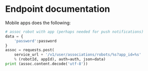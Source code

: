 # Endpoint documentation

Mobile apps does the following:

```python
# assoc robot with app (perhaps needed for push notifications)
data = {
    'password':password
}
assoc = requests.post(
    service_url + '/v1/user/associations/robots/%s?app_id=%s'
    % (robotId, appId), auth=auth, json=data)
print (assoc.content.decode('utf-8'))
```
